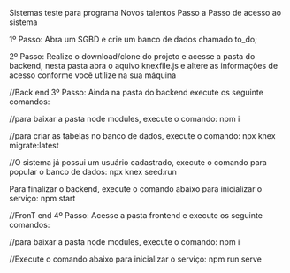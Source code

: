 Sistemas teste para programa Novos talentos Passo a Passo de acesso ao sistema

1º Passo: Abra um SGBD e crie um banco de dados chamado to_do;

2º Passo: Realize o download/clone do projeto e acesse a pasta do backend, nesta pasta abra o aquivo knexfile.js e altere as informações de acesso conforme você utilize na sua máquina

//Back end 3º Passo: Ainda na pasta do backend execute os seguinte comandos:

//para baixar a pasta node modules, execute o comando: npm i

//para criar as tabelas no banco de dados, execute o comando: npx knex migrate:latest

//O sistema já possui um usuário cadastrado, execute o comando para popular o banco de dados: npx knex seed:run

Para finalizar o backend, execute o comando abaixo para inicializar o serviço: npm start

//FronT end 4º Passo: Acesse a pasta frontend e execute os seguinte comandos:

//para baixar a pasta node modules, execute o comando: npm i

//Execute o comando abaixo para inicializar o serviço: npm run serve